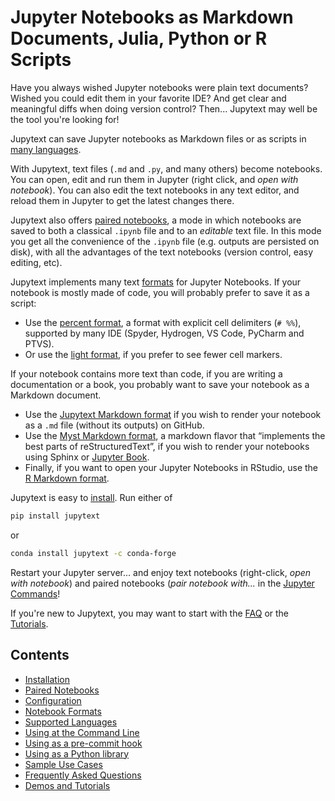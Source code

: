 # Jupyter Notebooks as Markdown Documents, Julia, Python or R Scripts

Have you always wished Jupyter notebooks were plain text documents? Wished you could edit them in your favorite IDE? And get clear and meaningful diffs when doing version control? Then... Jupytext may well be the tool you're looking for!

Jupytext can save Jupyter notebooks as Markdown files or as scripts in [many languages](languages.md).

With Jupytext, text files (`.md` and `.py`, and many others) become notebooks. You can open, edit and run them in Jupyter (right click, and _open with notebook_). You can also edit the text notebooks in any text editor, and reload them in Jupyter to get the latest changes there.

Jupytext also offers [paired notebooks](paired-notebooks.md), a mode in which notebooks are saved to both a classical `.ipynb` file and to an *editable* text file. In this mode you get all the convenience of the `.ipynb` file (e.g. outputs are persisted on disk), with all the advantages of the text notebooks (version control, easy editing, etc).

Jupytext implements many text [formats](formats.md) for Jupyter Notebooks. If your notebook is mostly made of code, you will probably prefer to save it as a script:
-  Use the [percent format](formats.md#the-percent-format), a format with explicit cell delimiters (`# %%`), supported by many IDE (Spyder, Hydrogen, VS Code, PyCharm and PTVS).
-  Or use the [light format](formats.md#the-light-format), if you prefer to see fewer cell markers.

If your notebook contains more text than code, if you are writing a documentation or a book, you probably want to save your notebook as a Markdown document.
- Use the [Jupytext Markdown format](formats.md#jupytext-markdown) if you wish to render your notebook as a `.md` file (without its outputs) on GitHub.
- Use the [Myst Markdown format](formats.md#myst-markdown), a markdown flavor that “implements the best parts of reStructuredText”, if you wish to render your notebooks using Sphinx or [Jupyter Book](https://jupyterbook.org).
- Finally, if you want to open your Jupyter Notebooks in RStudio, use the [R Markdown format](formats.md#r-markdown).

Jupytext is easy to [install](install.md). Run either of
```bash
pip install jupytext
```
or
```bash
conda install jupytext -c conda-forge
```
Restart your Jupyter server... and enjoy text notebooks (right-click, _open with notebook_) and paired notebooks (_pair notebook with..._ in the [Jupyter Commands](install.md#jupytext-commands-in-jupyterlab)!

If you're new to Jupytext, you may want to start with the [FAQ](faq.md) or the [Tutorials](tutorials.md).

## Contents

* [Installation](install.md)
* [Paired Notebooks](paired-notebooks.md)
* [Configuration](config.md)
* [Notebook Formats](formats.md)
* [Supported Languages](languages.md)
* [Using at the Command Line](using-cli.md)
* [Using as a pre-commit hook](using-pre-commit.md)
* [Using as a Python library](using-library.md)
* [Sample Use Cases](examples.md)
* [Frequently Asked Questions](faq.md)
* [Demos and Tutorials](tutorials.md)
